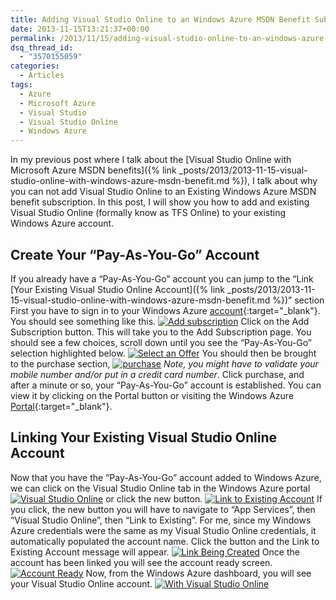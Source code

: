 ```yaml
---
title: Adding Visual Studio Online to an Windows Azure MSDN Benefit Subscription
date: 2013-11-15T13:21:37+00:00
permalink: /2013/11/15/adding-visual-studio-online-to-an-windows-azure-msdn-benefit-subscription/
dsq_thread_id:
  - "3570155059"
categories:
  - Articles
tags:
  - Azure
  - Microsoft Azure
  - Visual Studio
  - Visual Studio Online
  - Windows Azure
---
```

In my previous post where I talk about the [Visual Studio Online with Microsoft Azure MSDN benefits]({% link _posts/2013/2013-11-15-visual-studio-online-with-windows-azure-msdn-benefit.md %}),  I talk about why you can not add Visual Studio Online to an Existing Windows Azure MSDN benefit subscription.  In this post, I will show you how to add and existing Visual Studio Online (formally know as TFS Online) to your existing Windows Azure account.

## Create Your “Pay-As-You-Go” Account

If you already have a “Pay-As-You-Go” account you can jump to the “Link [Your Existing Visual Studio Online Account]({% link _posts/2013/2013-11-15-visual-studio-online-with-windows-azure-msdn-benefit.md %})” section First you have to sign in to your Windows Azure [account](https://account.windowsazure.com/Subscriptions){:target="_blank"}. You should see something like this. [![Add subscription](/assets/images/posts/Add_subscription_thumb.png "Add subscription")](/assets/images/posts/Add_subscription.png) Click on the Add Subscription button. This will take you to the Add Subscription page. You should see a few choices, scroll down until you see the “Pay-As-You-Go” selection highlighted below. [![Select an Offer](/assets/images/posts/Select_an_Offer_thumb_1.png "Select an Offer")](/assets/images/posts/Select_an_Offer_1.png) You should then be brought to the purchase section, [![purchase](/assets/images/posts/purchase_thumb_1.png "purchase")](/assets/images/posts/purchase_1.png) _Note, you might have to validate your mobile number and/or put in a credit card number_.  Click purchase, and after a minute or so, your “Pay-As-You-Go” account is established.  You can view it by clicking on the Portal button or visiting the Windows Azure [Portal](https://portal.windowsazure.com/){:target="_blank"}.

## Linking Your Existing Visual Studio Online Account

Now that you have the “Pay-As-You-Go” account added to Windows Azure, we can click on the Visual Studio Online tab in the Windows Azure portal [![Visual Studio Online](/assets/images/posts/Visual_Studio_Online_thumb.png "Visual Studio Online")](/assets/images/posts/Visual_Studio_Online.png) or click the new button. [![Link to Existing Account](/assets/images/posts/Link_to_Existing_Account_thumb.png "Link to Existing Account")](/assets/images/posts/Link_to_Existing_Account.png) If you click, the new button you will have to navigate to “App Services”, then “Visual Studio Online”, then “Link to Existing”. For me, since my Windows Azure credentials were the same as my Visual Studio Online credentials, it automatically populated the account name.  Click the button and the Link to Existing Account message will appear. [![Link Being Created](/assets/images/posts/Link_Being_Created_thumb.png "Link Being Created")](/assets/images/posts/Link_Being_Created.png) Once the account has been linked you will see the account ready screen. [![Account Ready](/assets/images/posts/Account_Ready_thumb.png "Account Ready")](/assets/images/posts/Account_Ready.png) Now, from the Windows Azure dashboard, you will see your Visual Studio Online account. [![With Visual Studio Online](/assets/images/posts/With_Visual_Studio_Online_thumb.png "With Visual Studio Online")](/assets/images/posts/With_Visual_Studio_Online.png)
